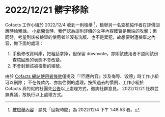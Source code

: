 # 2022/12/21 髒字移除

Cofacts 工作小組於 2022/12/4 收到一則檢舉 [^1]，檢舉另一名查核協作者在評價回應時給粗話。
[小組開會](https://g0v.hackmd.io/VVIOZobARkegK3vxYdG52Q?view)時，我們認為這則評價的文字內容確實是無端的攻擊；但同時，考量到該被檢舉的使用者並沒有洗版、也不是累犯，故想要對遭檢舉之內容，做下面的處理：
1. 手動修改資料庫，把粗話拿掉，但保留 downvote，亦即該使用者不認同該份查核回應的表態不會改變。
2. 不會封鎖該被檢舉的帳號。

由於 [Cofacts 網站使用者條款](https://github.com/cofacts/rumors-site/blob/master/LEGAL.md)僅提及「『回應內容』涉及侮辱、毀謗」時工作小組可以刪除；
不在條款內、亦無往例的處理，按照過去的慣例，工作小組於 Cofacts 真的假的社團先[公告](https://www.facebook.com/groups/cofacts/posts/3455138124717992)以上處理方式，徵詢社群意見。
2022/12/21 社群並無異議，故執行以上處理方式。

[^1]: [被檢舉內容](https://docs.google.com/spreadsheets/d/e/2PACX-1vRdcwXdC36xfgXfSMSk527Zbel9A-__vwRXkQ0NjkzSXoSPETCFc7sI7SoaAFdPCfskugtQL-Md8JgH/pubhtml?fbclid=IwAR3TeCc7k9x3vy4PK7yeawpig8e8P2st0PVLPjaCEorZeubDyIyhMaAfk0I) - 請見「回報時間」為 2022/12/4 下午 1:48:53 者。
